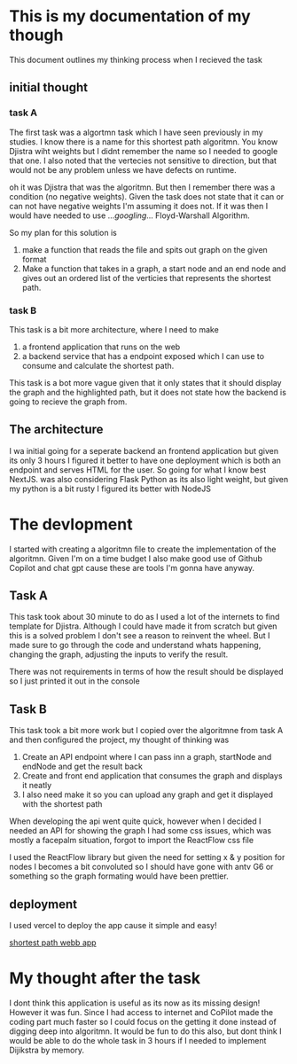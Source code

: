 # This is my documentation of my though
This document outlines my thinking process when I recieved the task

## initial thought

### task A
The first task was a algortmn task which I have seen previously in my studies. I know there is a name for this shortest path algoritmn. You know Djistra wiht weights but I didnt remember the name so I needed to google that one. I also noted that the vertecies not sensitive to direction, but that would not be any problem unless we have defects on runtime. 

oh it was Djistra that was the algoritmn. But then I remember there was a condition (no negative weights). Given the task does not state that it can or can not have negative weights I'm assuming it does not. If it was then I would have needed to use 
...*googling*... Floyd-Warshall Algorithm. 

So my plan for this solution is 
1. make a function that reads the file and spits out graph on the given format
2. Make a function that takes in a graph, a start node and an end node and gives out an ordered list of the verticies that represents the shortest path. 


### task B
This task is a bit more architecture, where I need to make 
1. a frontend application that runs on the web
2. a backend service that has a endpoint exposed which I can use to consume and calculate the shortest path. 

This task is a bot more vague given that it only states that it should display the graph and the highlighted path, but it does not state how the backend is going to recieve the graph from. 


## The architecture
I wa initial going for a seperate backend an frontend application but given its only 3 hours I figured it better to have one deployment which is both an endpoint and serves HTML for the user. So going for what I know best NextJS. was also considering Flask Python as its also light weight, but given my python is a bit rusty I figured its better with NodeJS

# The devlopment
I started with creating a algoritmn file to create the implementation of the algoritmn. 
Given I'm on a time budget I also make good use of Github Copilot and chat gpt cause these are tools I'm gonna have anyway.

## Task A 
This task took about 30 minute to do as I used a lot of the internets to find template for Djistra. Although I could have made it from scratch but given this is a solved problem I don't see a reason to reinvent the wheel. But I made sure to go through the code and understand whats happening, changing the graph, adjusting the inputs to verify the result. 

There was not requirements in terms of how the result should be displayed so I just printed it out in the console



## Task B
This task took a bit more work but I copied over the algoritmne from task A and then configured the project, 
my thought of thinking was 
1. Create an API endpoint where I can pass inn a graph, startNode and endNode and get the result back
2. Create and front end application that consumes the graph and displays it neatly
3. I also need make it so you can upload any graph and get it displayed with the shortest path

When developing the api went quite quick, however when I decided I needed an API for showing the graph I had some css issues, which was mostly a facepalm situation, forgot to import the ReactFlow css file

I used the ReactFlow library but given the need for setting x & y position for nodes I becomes a bit convoluted so I should have gone with antv G6 or something so the graph formating would have been prettier. 

## deployment
I used vercel to deploy the app cause it simple and easy!

[shortest path webb app](https://shortest-path-webapp-interview.vercel.app/)


# My thought after the task
I dont think this application is useful as its now as its missing design! However it was fun. Since I had access to internet and CoPilot made the coding part much faster so I could focus on the getting it done instead of digging deep into algoritmn. It would be fun to do this also, but dont think I would be able to do the whole task in 3 hours if I needed to implement Dijikstra by memory. 